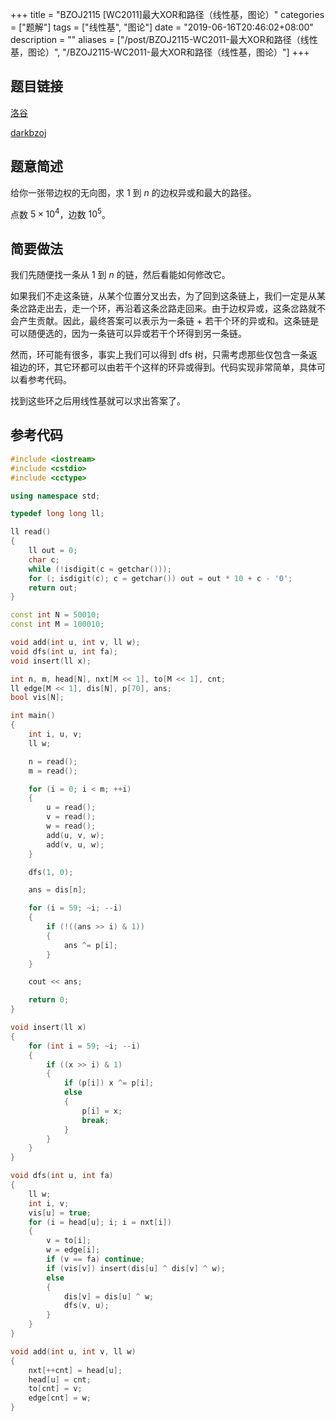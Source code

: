 +++
title = "BZOJ2115 [WC2011]最大XOR和路径（线性基，图论）"
categories = ["题解"]
tags = ["线性基", "图论"]
date = "2019-06-16T20:46:02+08:00"
description = ""
aliases = ["/post/BZOJ2115-WC2011-最大XOR和路径（线性基，图论）", "/BZOJ2115-WC2011-最大XOR和路径（线性基，图论）"]
+++


## 题目链接

[洛谷](https://www.luogu.org/problemnew/show/P4151)

[darkbzoj](https://darkbzoj.tk/problem/2115)

## 题意简述

给你一张带边权的无向图，求 $1$ 到 $n$ 的边权异或和最大的路径。

点数 $5\times 10^4$，边数 $10^5$。

<!--more-->

## 简要做法

我们先随便找一条从 $1$ 到 $n$ 的链，然后看能如何修改它。

如果我们不走这条链，从某个位置分叉出去，为了回到这条链上，我们一定是从某条岔路走出去，走一个环，再沿着这条岔路走回来。由于边权异或，这条岔路就不会产生贡献。因此，最终答案可以表示为一条链 + 若干个环的异或和。这条链是可以随便选的，因为一条链可以异或若干个环得到另一条链。

然而，环可能有很多，事实上我们可以得到 dfs 树，只需考虑那些仅包含一条返祖边的环，其它环都可以由若干个这样的环异或得到。代码实现非常简单，具体可以看参考代码。

找到这些环之后用线性基就可以求出答案了。

## 参考代码

```cpp
#include <iostream>
#include <cstdio>
#include <cctype>

using namespace std;

typedef long long ll;

ll read()
{
    ll out = 0;
    char c;
    while (!isdigit(c = getchar()));
    for (; isdigit(c); c = getchar()) out = out * 10 + c - '0';
    return out;
}

const int N = 50010;
const int M = 100010;

void add(int u, int v, ll w);
void dfs(int u, int fa);
void insert(ll x);

int n, m, head[N], nxt[M << 1], to[M << 1], cnt;
ll edge[M << 1], dis[N], p[70], ans;
bool vis[N];

int main()
{
    int i, u, v;
    ll w;

    n = read();
    m = read();

    for (i = 0; i < m; ++i)
    {
        u = read();
        v = read();
        w = read();
        add(u, v, w);
        add(v, u, w);
    }

    dfs(1, 0);

    ans = dis[n];

    for (i = 59; ~i; --i)
    {
        if (!((ans >> i) & 1))
        {
            ans ^= p[i];
        }
    }

    cout << ans;

    return 0;
}

void insert(ll x)
{
    for (int i = 59; ~i; --i)
    {
        if ((x >> i) & 1)
        {
            if (p[i]) x ^= p[i];
            else
            {
                p[i] = x;
                break;
            }
        }
    }
}

void dfs(int u, int fa)
{
    ll w;
    int i, v;
    vis[u] = true;
    for (i = head[u]; i; i = nxt[i])
    {
        v = to[i];
        w = edge[i];
        if (v == fa) continue;
        if (vis[v]) insert(dis[u] ^ dis[v] ^ w);
        else
        {
            dis[v] = dis[u] ^ w;
            dfs(v, u);
        }
    }
}

void add(int u, int v, ll w)
{
    nxt[++cnt] = head[u];
    head[u] = cnt;
    to[cnt] = v;
    edge[cnt] = w;
}
```

